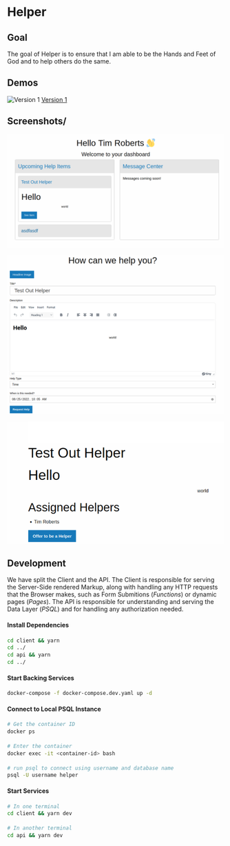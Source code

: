 # Helper

## Goal

The goal of Helper is to ensure that I am able to be the Hands and Feet of God
and to help others do the same.

## Demos

![Version 1](https://cdn.loom.com/sessions/thumbnails/94a3ec20436f4f86a5fb88785f523eb1-with-play.gif)
[Version 1](https://www.loom.com/share/94a3ec20436f4f86a5fb88785f523eb1)

## Screenshots/

![Dashboard](./artifacts/Screenshot%20from%202022-08-24%2018.12.24.png)

![Create Help Item](./artifacts/Screenshot%20from%202022-08-24%2018.13.02.png)

![View Help Item](./artifacts/Screenshot%20from%202022-08-24%2018.12.50.png)

## Development

We have split the Client and the API. The Client is responsible for serving the
Server-Side rendered Markup, along with handling any HTTP requests that the Browser
makes, such as Form Submitions (_Functions_) or dynamic pages (_Pages_). The API
is responsible for understanding and serving the Data Layer (_PSQL_) and for handling
any authorization needed.

#### Install Dependencies

```sh
cd client && yarn
cd ../
cd api && yarn
cd ../
```

#### Start Backing Services

```sh
docker-compose -f docker-compose.dev.yaml up -d
```

#### Connect to Local PSQL Instance

```sh
# Get the container ID
docker ps

# Enter the container
docker exec -it <container-id> bash

# run psql to connect using username and database name
psql -U username helper
```

#### Start Services

```sh
# In one terminal
cd client && yarn dev

# In another terminal
cd api && yarn dev
```
